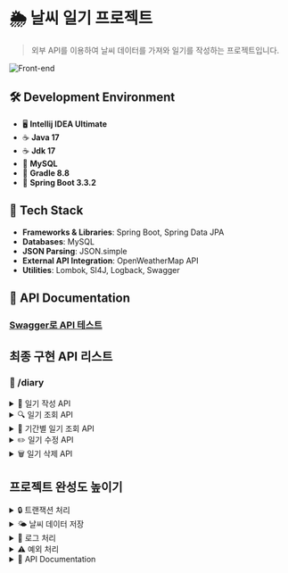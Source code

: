 # 🌦️ 날씨 일기 프로젝트

 > 외부 API를 이용하여 날씨 데이터를 가져와 일기를 작성하는 프로젝트입니다.

![Front-end](https://skillicons.dev/icons?i=idea,java,mysql,gradle,spring,git)<br>

## 🛠️ Development Environment
- 🖥️ **Intellij IDEA Ultimate**
- ☕ **Java 17**
- ☕ **Jdk 17**
- 🐬 **MySQL**
- 🔧 **Gradle 8.8**
- 🌱 **Spring Boot 3.3.2**

## 🧰 Tech Stack
- **Frameworks & Libraries**: Spring Boot, Spring Data JPA
- **Databases**: MySQL
- **JSON Parsing**: JSON.simple
- **External API Integration**: OpenWeatherMap API
- **Utilities**: Lombok, Sl4J, Logback, Swagger

## 📖 API Documentation 
### [Swagger로 API 테스트](http://localhost:8080/swagger-ui/index.html)

## 최종 구현 API 리스트  

### 📘 /diary
<details>
<summary>📝 일기 작성 API</summary>

- **POST** /create/diary
  - `date` parameter로 날짜를 받아주세요. (날짜 형식: yyyy-MM-dd)
  - `text` parameter로 일기 글을 받아주세요.
  - 외부 API에서 받아온 날씨 데이터와 함께 DB에 저장해주세요.
</details>

<details>
<summary>🔍 일기 조회 API</summary>

- **GET** /read/diary
  - `date` parameter로 조회할 날짜를 받아주세요.
  - 해당 날짜의 일기를 List 형태로 반환해주세요.
</details>

<details>
<summary>📅 기간별 일기 조회 API</summary>

- **GET** /read/diaries
  - `startDate`, `endDate` parameter로 조회할 날짜 기간의 시작일과 종료일을 받아주세요.
  - 해당 기간의 일기를 List 형태로 반환해주세요.
</details>

<details>
<summary>✏️ 일기 수정 API</summary>

- **PUT** /update/diary
  - `date` parameter로 수정할 날짜를 받아주세요.
  - `text` parameter로 수정할 새 일기 글을 받아주세요.
  - 해당 날짜의 첫 번째 일기 글을 새로 받아온 일기 글로 수정해주세요.
</details>

<details>
<summary>🗑️ 일기 삭제 API</summary>

- **DELETE** /delete/diary
  - `date` parameter로 삭제할 날짜를 받아주세요.
  - 해당 날짜의 모든 일기를 지워주세요.
</details>

## 프로젝트 완성도 높이기  
<details>
<summary>🔒 트랜잭션 처리</summary>

- DB와 관련된 함수들을 트랜잭션 처리
</details>

<details>
<summary>🌤️ 날씨 데이터 저장</summary>

- 매일 새벽 1시에 날씨 데이터를 외부 API에서 받아 DB에 저장해두는 로직 구현
</details>

<details>
<summary>📝 로그 처리</summary>

- Logback을 이용하여 프로젝트에 로그처리
</details>

<details>
<summary>⚠️ 예외 처리</summary>

- ExceptionHandler를 이용한 예외처리
</details>

<details>
<summary>📑 API Documentation</summary>

- Swagger를 이용하여 API Documentation을 작성
</details>
